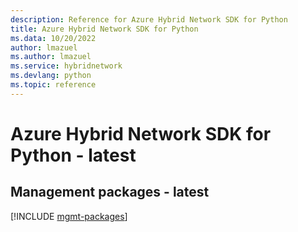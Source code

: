 ```yaml
---
description: Reference for Azure Hybrid Network SDK for Python
title: Azure Hybrid Network SDK for Python
ms.data: 10/20/2022
author: lmazuel
ms.author: lmazuel
ms.service: hybridnetwork
ms.devlang: python
ms.topic: reference
---
```

# Azure Hybrid Network SDK for Python - latest

## Management packages - latest
[!INCLUDE [mgmt-packages](hybrid-network-mgmt-index.md)]